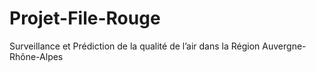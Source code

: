 # Projet-File-Rouge
Surveillance et Prédiction de la qualité de l’air dans la Région Auvergne-Rhône-Alpes​
